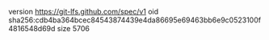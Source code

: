 version https://git-lfs.github.com/spec/v1
oid sha256:cdb4ba364bcec84543874439e4da86695e69463bb6e9c0523100f4816548d69d
size 5706
